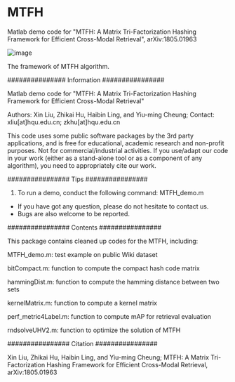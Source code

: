 # MTFH
Matlab demo code for "MTFH: A Matrix Tri-Factorization Hashing Framework for Efficient Cross-Modal Retrieval", arXiv:1805.01963

![image](https://github.com/starxliu/MTFH/blob/master/data/framework.jpg)

The framework of MTFH algorithm.

############### Information ################

Matlab demo code for "MTFH: A Matrix Tri-Factorization Hashing Framework for Efficient Cross-Modal Retrieval" 

Authors: Xin Liu, Zhikai Hu, Haibin Ling, and Yiu-ming Cheung;
Contact: xliu[at]hqu.edu.cn; zkhu[at]hqu.edu.cn


This code uses some public software packages by the 3rd party applications, and is free for educational, academic research and non-profit purposes. Not for commercial/industrial activities. If you use/adapt our code in your work (either as a stand-alone tool or as a component of any algorithm), you need to appropriately cite our work.



################ Tips ################
1. To run a demo, conduct the following command:
        MTFH_demo.m

* If you have got any question, please do not hesitate to contact us.
* Bugs are also welcome to be reported.

################ Contents ################

This package contains cleaned up codes for the MTFH, including:

MTFH_demo.m: test example on public Wiki dataset

bitCompact.m: function to compute the compact hash code matrix

hammingDist.m: function to compute the hamming distance between two sets

kernelMatrix.m: function to compute a kernel matrix

perf_metric4Label.m: function to compute mAP for retrieval evaluation

rndsolveUHV2.m: function to optimize the solution of MTFH


################ Citation ################

Xin Liu, Zhikai Hu, Haibin Ling, and Yiu-ming Cheung; MTFH: A Matrix Tri-Factorization Hashing Framework for Efficient Cross-Modal Retrieval, arXiv:1805.01963

